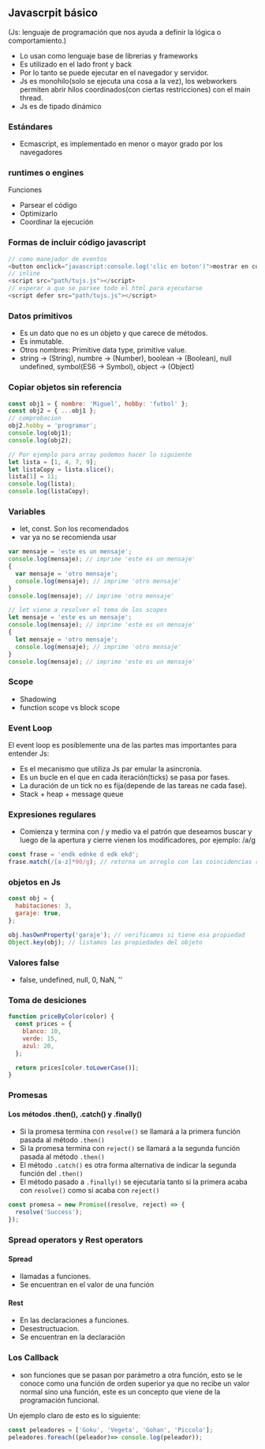 ## Javascrpit básico

(Js: lenguaje de programación que nos ayuda a definir la lógica o comportamiento.)

- Lo usan como lenguaje base de librerias y frameworks
- Es utilizado en el lado front y back
- Por lo tanto se puede ejecutar en el navegador y servidor.
- Js es monohilo(solo se ejecuta una cosa a la vez), los webworkers permiten abrir hilos coordinados(con ciertas restricciones) con el main thread.
- Js es de tipado dinámico

### Estándares

- Ecmascript, es implementado en menor o mayor grado por los navegadores

### runtimes o engines

Funciones

- Parsear el código
- Optimizarlo
- Coordinar la ejecución

### Formas de incluir código javascript

```js
// como manejador de eventos
<button onclick="javascript:console.log('clic en boton')">mostrar en consola</button>
// inline
<script src="path/tujs.js"></script>
// esperar a que se parsee todo el html para ejecutarse
<script defer src="path/tujs.js"></script>
```

### Datos primitivos

- Es un dato que no es un objeto y que carece de métodos.
- Es inmutable.
- Otros nombres: Primitive data type, primitive value.
- string -> (String), numbre -> (Number), boolean -> (Boolean), null undefined, symbol(ES6 -> Symbol), object -> (Object)

### Copiar objetos sin referencia

```js
const obj1 = { nombre: 'Miguel', hobby: 'futbol' };
const obj2 = { ...obj1 };
// comprobacion
obj2.hobby = 'programar';
console.log(obj1);
console.log(obj2);

// Por ejemplo para array podemos hacer lo siguiente
let lista = [1, 4, 7, 9];
let listaCopy = lista.slice();
lista[1] = 11;
console.log(lista);
console.log(listaCopy);
```

### Variables

- let, const. Son los recomendados
- var ya no se recomienda usar

```js
var mensaje = 'este es un mensaje';
console.log(mensaje); // imprime 'este es un mensaje'
{
  var mensaje = 'otro mensaje';
  console.log(mensaje); // imprime 'otro mensaje'
}
console.log(mensaje); // imprime 'otro mensaje'

// let viene a resolver el tema de los scopes
let mensaje = 'este es un mensaje';
console.log(mensaje); // imprime 'este es un mensaje'
{
  let mensaje = 'otro mensaje';
  console.log(mensaje); // imprime 'otro mensaje'
}
console.log(mensaje); // imprime 'este es un mensaje'
```

### Scope

- Shadowing
- function scope vs block scope

### Event Loop

El event loop es posiblemente una de las partes mas importantes para entender Js:

- Es el mecanismo que utiliza Js par emular la asincronía.
- Es un bucle en el que en cada iteración(ticks) se pasa por fases.
- La duración de un tick no es fija(depende de las tareas ne cada fase).
- Stack + heap + message queue

### Expresiones regulares

- Comienza y termina con / y medio va el patrón que deseamos buscar y luego de la apertura y cierre vienen los modificadores, por ejemplo: /a/g

```js
const frase = 'endk ednke d edk ekd';
frase.match(/[a-z]*00/g); // retorna un arreglo con las coincidencias regex101.com
```

### objetos en Js

```js
const obj = {
  habitaciones: 3,
  garaje: true,
};

obj.hasOwnProperty('garaje'); // verificamos si tiene esa propiedad
Object.key(obj); // listamos las propiedades del objeto
```

### Valores false

- false, undefined, null, 0, NaN, ''

### Toma de desiciones

```js
function priceByColor(color) {
  const prices = {
    blanco: 10,
    verde: 15,
    azul: 20,
  };

  return prices[color.toLowerCase()];
}
```

### Promesas

#### Los métodos .then(), .catch() y .finally()

- Si la promesa termina con `resolve()` se llamará a la primera función pasada al método `.then()`
- Si la promesa termina con `reject()` se llamará a la segunda función pasada al método `.then()`
- El método `.catch()` es otra forma alternativa de indicar la segunda función del `.then()`
- El método pasado a `.finally()` se ejecutaría tanto si la primera acaba con `resolve()` como si acaba con `reject()`

```js
const promesa = new Promise((resolve, reject) => {
  resolve('Success');
});
```

### Spread operators y Rest operators

#### Spread

- llamadas a funciones.
- Se encuentran en el valor de una función

#### Rest

- En las declaraciones a funciones.
- Desestructuacion.
- Se encuentran en la declaración

### Los Callback

- son funciones que se pasan por parámetro a otra función, esto se le conoce como una función de orden superior ya que no recibe un valor normal sino una función, este es un concepto que viene de la programación funcional.

Un ejemplo claro de esto es lo siguiente:

```javascript
const peleadores = ['Goku', 'Vegeta', 'Gohan', 'Piccolo'];
peleadores.foreach((peleador)=> console.log(peleador));
```
